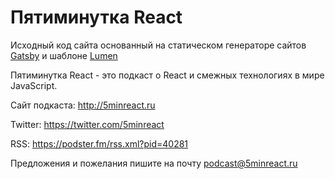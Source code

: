 # Пятиминутка React

Исходный код сайта основанный на статическом генераторе сайтов [Gatsby](https://github.com/gatsbyjs/gatsby) и шаблоне [Lumen](https://github.com/wpioneer/gatsby-starter-lumen)

Пятиминутка React - это подкаст о React и смежных технологиях в мире JavaScript.

Сайт подкаста: http://5minreact.ru

Twitter: https://twitter.com/5minreact

RSS: https://podster.fm/rss.xml?pid=40281

Предложения и пожелания пишите на почту [podcast@5minreact.ru](mailto:podcast@5minreact.ru)
